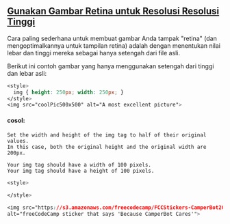 ## [Gunakan Gambar Retina untuk Resolusi Resolusi Tinggi](https://learn.freecodecamp.org/responsive-web-design/responsive-web-design-principles/use-a-retina-image-for-higher-resolution-displays)

Cara paling sederhana untuk membuat gambar Anda tampak "retina" \(dan mengoptimalkannya untuk tampilan retina\) adalah dengan menentukan nilai lebar dan tinggi mereka sebagai hanya setengah dari file asli.

Berikut ini contoh gambar yang hanya menggunakan setengah dari tinggi dan lebar asli:

```css
<style>
  img { height: 250px; width: 250px; }
</style>
<img src="coolPic500x500" alt="A most excellent picture">
```

#### cosol:

```
Set the width and height of the img tag to half of their original values. 
In this case, both the original height and the original width are 200px.

Your img tag should have a width of 100 pixels.
Your img tag should have a height of 100 pixels.
```

```css
<style>
  
</style>

<img src="https://s3.amazonaws.com/freecodecamp/FCCStickers-CamperBot200x200.jpg" 
alt="freeCodeCamp sticker that says 'Because CamperBot Cares'">
```



